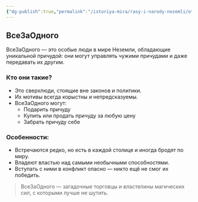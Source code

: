 ```yaml
---
{"dg-publish":true,"permalink":"/istoriya-mira/rasy-i-narody-nezemli/otdelnye-yavleniya-i-sobytiya/vse-za-odnogo/"}
---
```


## ВсеЗаОдного

ВсеЗаОдного — это особые люди в мире Неземли, обладающие уникальной причудой: они могут управлять чужими причудами и даже передавать их другим.

### Кто они такие?

- Это сверхлюди, стоящие вне законов и политики.
- Их мотивы всегда корыстны и непредсказуемы.
- ВсеЗаОдного могут:
  - Подарить причуду
  - Купить или продать причуду за любую цену
  - Забрать причуду себе

### Особенности:

- Встречаются редко, но есть в каждой столице и иногда бродят по миру.
- Владеют властью над самыми необычными способностями.
- Вступать с ними в конфликт опасно — никто ещё не смог их победить.

> ВсеЗаОдного — загадочные торговцы и властелины магических сил, с которыми лучше не шутить.